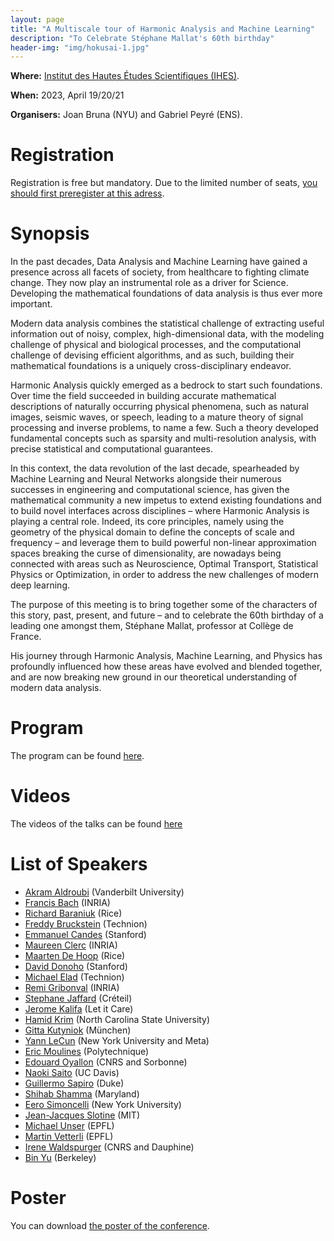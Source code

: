 ```yaml
---
layout: page
title: "A Multiscale tour of Harmonic Analysis and Machine Learning"
description: "To Celebrate Stéphane Mallat's 60th birthday"
header-img: "img/hokusai-1.jpg"
---
```


**Where:** [Institut des Hautes Études Scientifiques (IHES)](https://www.ihes.fr/plan-acces/). 

**When:**  2023, April 19/20/21

**Organisers:** Joan Bruna (NYU) and Gabriel Peyré (ENS).


Registration
====================

Registration is free but mandatory. Due to the limited number of seats, [you should first preregister at this adress](https://docs.google.com/forms/d/e/1FAIpQLSekESGxrE56jsS7nQ9SodBEgAVy14Za0MsQobKkJ0zfkWBJSw/viewform).


Synopsis 
==============

In the past decades, Data Analysis and Machine Learning have gained a presence across all facets of society, from healthcare to fighting climate change. They now play an instrumental role as a driver for Science. Developing the mathematical foundations of data analysis is thus ever more important. 

Modern data analysis combines the statistical challenge of extracting useful information out of noisy, complex, high-dimensional data, with the modeling challenge of physical and biological processes, and the computational challenge of devising efficient algorithms, and as such, building their mathematical foundations is a uniquely cross-disciplinary endeavor. 

Harmonic Analysis quickly emerged as a bedrock to start such foundations. Over time the field succeeded in building accurate mathematical descriptions of naturally occurring physical phenomena, such as natural images, seismic waves, or speech, leading to a mature theory of signal processing and inverse problems, to name a few. Such a theory developed fundamental concepts such as sparsity and multi-resolution analysis, with precise statistical and computational guarantees. 

In this context, the data revolution of the last decade, spearheaded by Machine Learning and Neural Networks alongside their numerous successes in engineering and computational science, has given the mathematical community a new impetus to extend existing foundations and to build novel interfaces across disciplines – where Harmonic Analysis is playing a central role. Indeed, its core principles, namely using the geometry of the physical domain to define the concepts of scale and frequency – and leverage them to build powerful non-linear approximation spaces breaking the curse of dimensionality, are nowadays being connected with areas such as Neuroscience, Optimal Transport, Statistical Physics or Optimization, in order to address the new challenges of modern deep learning. 

The purpose of this meeting is to bring together some of the characters of this story, past, present, and future – and to celebrate the 60th birthday of a leading one amongst them, Stéphane Mallat, professor at Collège de France.

His journey through Harmonic Analysis, Machine Learning, and Physics has profoundly influenced how these areas have evolved and blended together, and are now breaking new ground in our theoretical understanding of modern data analysis.


Program 
==========

The program can be found [here](program.md).


Videos 
===========

The videos of the talks can be found [here](https://www.youtube.com/playlist?list=PLx5f8IelFRgHVpqgpKKYx4f6YuKX1XdgY)


List of Speakers
====================

- [Akram Aldroubi](https://math.vanderbilt.edu/aldroua/) (Vanderbilt University)
- [Francis Bach](https://www.di.ens.fr/~fbach/) (INRIA)
- [Richard Baraniuk](http://richb.rice.edu/) (Rice)
- [Freddy Bruckstein](https://freddy.cs.technion.ac.il/) (Technion)
- [Emmanuel Candes](https://candes.su.domains/) (Stanford)
- [Maureen Clerc](https://www.inria.fr/fr/maureen-clerc) (INRIA)
- [Maarten De Hoop](https://maartendehoop.rice.edu/) (Rice)
- [David Donoho](https://web.stanford.edu/dept/statistics/cgi-bin/donoho/) (Stanford)
- [Michael Elad](https://elad.cs.technion.ac.il/) (Technion)
- [Remi Gribonval](https://people.irisa.fr/Remi.Gribonval/) (INRIA)
- [Stephane Jaffard](https://perso.math.u-pem.fr/jaffard.stephane/) (Créteil)
- [Jerome Kalifa](https://fr.linkedin.com/in/j%C3%A9r%C3%B4me-kalifa-3b366b2) (Let it Care)
- [Hamid Krim](https://ece.ncsu.edu/people/ahk/) (North Carolina State University)
- [Gitta Kutyniok](https://www.ai.math.uni-muenchen.de/members/professor/kutyniok/index.html) (München)
- [Yann LeCun](http://yann.lecun.com/) (New York University and Meta)
- [Eric Moulines](http://www.cmapx.polytechnique.fr/~moulines/) (Polytechnique)
- [Edouard Oyallon](https://edouardoyallon.github.io/) (CNRS and Sorbonne)
- [Naoki Saito](https://www.math.ucdavis.edu/~saito/) (UC Davis)
- [Guillermo Sapiro](https://ece.duke.edu/faculty/guillermo-sapiro) (Duke)
- [Shihab Shamma](https://lsp.dec.ens.fr/fr/member/667/shihab-shamma) (Maryland)
- [Eero Simoncelli](https://www.cns.nyu.edu/~eero/) (New York University)
- [Jean-Jacques Slotine](https://meche.mit.edu/people/faculty/JJS@MIT.EDU) (MIT)
- [Michael Unser](https://people.epfl.ch/michael.unser) (EPFL)
- [Martin Vetterli](https://people.epfl.ch/martin.vetterli) (EPFL)
- [Irene Waldspurger](https://www.ceremade.dauphine.fr/~waldspurger/) (CNRS and Dauphine)
- [Bin Yu](https://binyu.stat.berkeley.edu/) (Berkeley)


Poster
====================

You can download [the poster of the conference](img/poster-workshop-S.Mallat-2023_V04.pdf).
